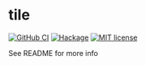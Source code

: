 # tile

[![GitHub CI](https://github.com/o1lo01ol1o/tile/workflows/CI/badge.svg)](https://github.com/o1lo01ol1o/tile/actions)
[![Hackage](https://img.shields.io/hackage/v/tile.svg?logo=haskell)](https://hackage.haskell.org/package/tile)
[![MIT license](https://img.shields.io/badge/license-MIT-blue.svg)](LICENSE)

See README for more info

